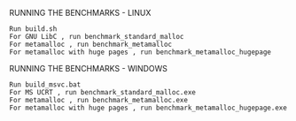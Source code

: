 RUNNING THE BENCHMARKS - LINUX

	Run build.sh
	For GNU LibC , run benchmark_standard_malloc
	For metamalloc , run benchmark_metamalloc
	For metamalloc with huge pages , run benchmark_metamalloc_hugepage
	
RUNNING THE BENCHMARKS - WINDOWS

	Run build_msvc.bat
	For MS UCRT , run benchmark_standard_malloc.exe
	For metamalloc , run benchmark_metamalloc.exe
	For metamalloc with huge pages , run benchmark_metamalloc_hugepage.exe
	
	